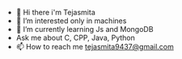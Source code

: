 - 👋 Hi there i'm Tejasmita
- 👀 I’m interested only in machines
- 🌱 I’m currently learning Js and MongoDB
- Ask me about C, CPP, Java, Python
- 📫 How to reach me tejasmita9437@gmail.com

<!---
Tejasmitar24/Tejasmitar24 is a ✨ special ✨ repository because its `README.md` (this file) appears on your GitHub profile.
You can click the Preview link to take a look at your changes.
--->
